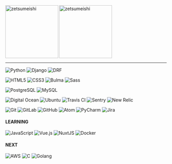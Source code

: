 <div>
<img align="left" height="165px" src="https://github-readme-stats.vercel.app/api/top-langs?username=zetsumeishi&show_icons=true&locale=en&layout=compact" alt="zetsumeishi" />
<img height="165px" src="https://github-readme-stats.vercel.app/api?username=zetsumeishi&show_icons=true&locale=en&layout=compact" alt="zetsumeishi" />
</div>

<hr>

<p>
<img alt="Python" src="https://img.shields.io/badge/python%20-%23EEEEEE.svg?&style=for-the-badge&logo=python&logoColor=%233776AB"/>
<img alt="Django" src="https://img.shields.io/badge/django%20-%23EEEEEE.svg?&style=for-the-badge&logo=django&logoColor=%23092E20" />
<img alt="DRF" src="https://img.shields.io/badge/DRF%20-%23EEEEEE.svg?&style=for-the-badge&logo=django&logoColor=%23092E20" />
</p>

<p>
<img alt="HTML5" src="https://img.shields.io/badge/html5%20-%23EEEEEE.svg?&style=for-the-badge&logo=html5&logoColor=%23E34F26" />
<img alt="CSS3" src="https://img.shields.io/badge/css3%20-%23EEEEEE.svg?&style=for-the-badge&logo=css3&logoColor=%231572B6" />
<img alt="Bulma" src="https://img.shields.io/badge/bulma%20-%23EEEEEE.svg?&style=for-the-badge&logo=bulma&logoColor=%2300D1B2" />
<img alt="Sass" src="https://img.shields.io/badge/sass%20-%23EEEEEE.svg?&style=for-the-badge&logo=sass&logoColor=%23CC6699" />
</p>

<p>
<img alt="PostgreSQL" src="https://img.shields.io/badge/postgresql%20-%23EEEEEE.svg?&style=for-the-badge&logo=postgresql&logoColor=%23336791" />
<img alt="MySQL" src="https://img.shields.io/badge/mysql%20-%23EEEEEE.svg?&style=for-the-badge&logo=mysql&logoColor=%234479A1" />
</p>

<p>
<img alt="Digital Ocean" src="https://img.shields.io/badge/digitalocean%20-%23EEEEEE.svg?&style=for-the-badge&logo=digitalocean&logoColor=%230080FF" />
<img alt="Ubuntu" src="https://img.shields.io/badge/ubuntu%20-%23EEEEEE.svg?&style=for-the-badge&logo=ubuntu&logoColor=%23E95420" />
<img alt="Travis CI" src="https://img.shields.io/badge/travis%20-%23EEEEEE.svg?&style=for-the-badge&logo=travis&logoColor=%23336791" />
<img alt="Sentry" src="https://img.shields.io/badge/sentry%20-%23EEEEEE.svg?&style=for-the-badge&logo=sentry&logoColor=%23362D59" />
<img alt="New Relic" src="https://img.shields.io/badge/new%20relic%20-%23EEEEEE.svg?&style=for-the-badge&logo=new%20relic&logoColor=%23008C99" />
</p>

<p>
<img alt="Git" src="https://img.shields.io/badge/git%20-%23EEEEEE.svg?&style=for-the-badge&logo=git&logoColor=%23F05032" />
<img alt="GitLab" src="https://img.shields.io/badge/gitlab%20-%23EEEEEE.svg?&style=for-the-badge&logo=gitlab&logoColor=%23FCA121" />
<img alt="GitHub" src="https://img.shields.io/badge/github%20-%23EEEEEE.svg?&style=for-the-badge&logo=github&logoColor=%23181717" />
<img alt="Atom" src="https://img.shields.io/badge/atom%20-%23EEEEEE.svg?&style=for-the-badge&logo=atom&logoColor=%2366595C" />
<img alt="PyCharm" src="https://img.shields.io/badge/pycharm%20-%23EEEEEE.svg?&style=for-the-badge&logo=pycharm&logoColor=black" />
<img alt="Jira" src="https://img.shields.io/badge/jira%20-%23EEEEEE.svg?&style=for-the-badge&logo=jira&logoColor=0052CC" />
</p>

#### LEARNING

<p>
<img alt="JavaScript" src="https://img.shields.io/badge/javascript%20-%23EEEEEE.svg?&style=for-the-badge&logo=javascript&logoColor=%23F7DF1E"/>
<img alt="Vue.js" src="https://img.shields.io/badge/vuejs%20-%23EEEEEE.svg?&style=for-the-badge&logo=vue.js&logoColor=%234FC08D" />
<img alt="NuxtJS" src="https://img.shields.io/badge/NuxtJS%20-%23EEEEEE.svg?&style=for-the-badge&logo=nuxt.js&logoColor=%2300C58E" />
<img alt="Docker" src="https://img.shields.io/badge/docker%20-%23EEEEEE.svg?&style=for-the-badge&logo=docker&logoColor=%232496ED" />
</p>

#### NEXT

<p>
<img alt="AWS" src="https://img.shields.io/badge/aws%20-%23EEEEEE.svg?&style=for-the-badge&logo=amazon%20aws&logoColor=%23232F3E"/>
<img alt="C" src="https://img.shields.io/badge/C%20-%23EEEEEE.svg?&style=for-the-badge&logo=c&logoColor=%23A8B9CC" />
<img alt="Golang" src="https://img.shields.io/badge/go%20-%23EEEEEE.svg?&style=for-the-badge&logo=go&logoColor=%2300ADD8" />
</p>

